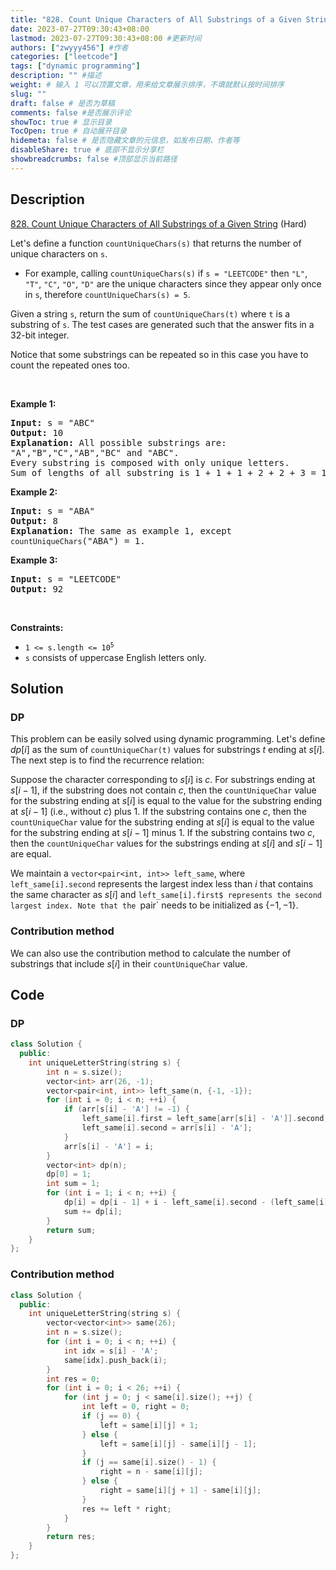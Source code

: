 ```yaml
---
title: "828. Count Unique Characters of All Substrings of a Given String (Hard)"
date: 2023-07-27T09:30:43+08:00
lastmod: 2023-07-27T09:30:43+08:00 #更新时间
authors: ["zwyyy456"] #作者
categories: ["leetcode"]
tags: ["dynamic programming"]
description: "" #描述
weight: # 输入 1 可以顶置文章，用来给文章展示排序，不填就默认按时间排序
slug: ""
draft: false # 是否为草稿
comments: false #是否展示评论
showToc: true # 显示目录
TocOpen: true # 自动展开目录
hidemeta: false # 是否隐藏文章的元信息，如发布日期、作者等
disableShare: true # 底部不显示分享栏
showbreadcrumbs: false #顶部显示当前路径
---
```

## Description

[828. Count Unique Characters of All Substrings of a Given String][link] (Hard)

[link]: https://leetcode.com/problems/count-unique-characters-of-all-substrings-of-a-given-string/

<p>Let&#39;s define a function <code>countUniqueChars(s)</code> that returns the number of unique
characters on <code>s</code>.</p>

<ul>
	<li>For example, calling <code>countUniqueChars(s)</code> if <code>s = &quot;LEETCODE&quot;</code>
then <code>&quot;L&quot;</code>, <code>&quot;T&quot;</code>, <code>&quot;C&quot;</code>,
<code>&quot;O&quot;</code>, <code>&quot;D&quot;</code> are the unique characters since they appear
only once in <code>s</code>, therefore <code>countUniqueChars(s) = 5</code>.</li>
</ul>

<p>Given a string <code>s</code>, return the sum of <code>countUniqueChars(t)</code> where
<code>t</code> is a substring of <code>s</code>. The test cases are generated such that the answer
fits in a 32-bit integer.</p>

<p>Notice that some substrings can be repeated so in this case you have to count the repeated ones
too.</p>

<p>&nbsp;</p>
<p><strong class="example">Example 1:</strong></p>

<pre>
<strong>Input:</strong> s = &quot;ABC&quot;
<strong>Output:</strong> 10
<strong>Explanation: </strong>All possible substrings are:
&quot;A&quot;,&quot;B&quot;,&quot;C&quot;,&quot;AB&quot;,&quot;BC&quot; and &quot;ABC&quot;.
Every substring is composed with only unique letters.
Sum of lengths of all substring is 1 + 1 + 1 + 2 + 2 + 3 = 10
</pre>

<p><strong class="example">Example 2:</strong></p>

<pre>
<strong>Input:</strong> s = &quot;ABA&quot;
<strong>Output:</strong> 8
<strong>Explanation: </strong>The same as example 1, except
<code>countUniqueChars</code>(&quot;ABA&quot;) = 1.
</pre>

<p><strong class="example">Example 3:</strong></p>

<pre>
<strong>Input:</strong> s = &quot;LEETCODE&quot;
<strong>Output:</strong> 92
</pre>

<p>&nbsp;</p>
<p><strong>Constraints:</strong></p>

<ul>
	<li><code>1 &lt;= s.length &lt;= 10<sup>5</sup></code></li>
	<li><code>s</code> consists of uppercase English letters only.</li>
</ul>

## Solution

### DP

This problem can be easily solved using dynamic programming. Let's define $dp[i]$ as the sum of `countUniqueChar(t)` values for substrings $t$ ending at $s[i]$. The next step is to find the recurrence relation:

Suppose the character corresponding to $s[i]$ is $c$. For substrings ending at $s[i-1]$, if the substring does not contain $c$, then the `countUniqueChar` value for the substring ending at $s[i]$ is equal to the value for the substring ending at $s[i-1]$ (i.e., without $c$) plus $1$. If the substring contains one $c$, then the `countUniqueChar` value for the substring ending at $s[i]$ is equal to the value for the substring ending at $s[i-1]$ minus $1$. If the substring contains two $c$, then the `countUniqueChar` values for the substrings ending at $s[i]$ and $s[i-1]$ are equal.

We maintain a `vector<pair<int, int>> left_same`, where `left_same[i].second` represents the largest index less than $i$ that contains the same character as $s[i]$ and `left_same[i].first$ represents the second largest index. Note that the `pair` needs to be initialized as $\lbrace -1, -1\rbrace$.

### Contribution method

We can also use the contribution method to calculate the number of substrings that include $s[i]$ in their `countUniqueChar` value.

## Code

### DP

```cpp
class Solution {
  public:
    int uniqueLetterString(string s) {
        int n = s.size();
        vector<int> arr(26, -1);
        vector<pair<int, int>> left_same(n, {-1, -1});
        for (int i = 0; i < n; ++i) {
            if (arr[s[i] - 'A'] != -1) {
                left_same[i].first = left_same[arr[s[i] - 'A']].second;
                left_same[i].second = arr[s[i] - 'A'];
            }
            arr[s[i] - 'A'] = i;
        }
        vector<int> dp(n);
        dp[0] = 1;
        int sum = 1;
        for (int i = 1; i < n; ++i) {
            dp[i] = dp[i - 1] + i - left_same[i].second - (left_same[i].second - left_same[i].first);
            sum += dp[i];
        }
        return sum;
    }
};
```

### Contribution method

```cpp
class Solution {
  public:
    int uniqueLetterString(string s) {
        vector<vector<int>> same(26);
        int n = s.size();
        for (int i = 0; i < n; ++i) {
            int idx = s[i] - 'A';
            same[idx].push_back(i);
        }
        int res = 0;
        for (int i = 0; i < 26; ++i) {
            for (int j = 0; j < same[i].size(); ++j) {
                int left = 0, right = 0;
                if (j == 0) {
                    left = same[i][j] + 1;
                } else {
                    left = same[i][j] - same[i][j - 1];
                }
                if (j == same[i].size() - 1) {
                    right = n - same[i][j];
                } else {
                    right = same[i][j + 1] - same[i][j];
                }
                res += left * right;
            }
        }
        return res;
    }
};
```


